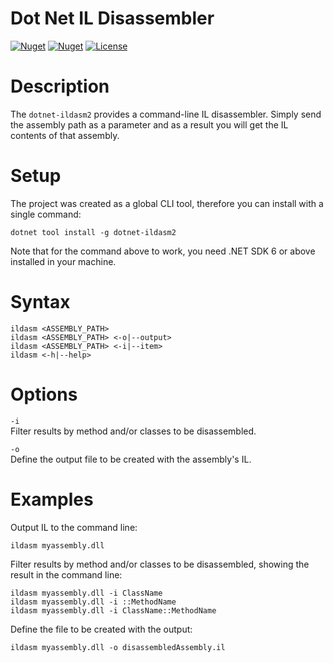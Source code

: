 # Dot Net IL Disassembler  
[![Nuget](https://img.shields.io/nuget/dt/dotnet-ildasm2.svg)](http://nuget.org/packages/dotnet-ildasm2) 
[![Nuget](https://img.shields.io/nuget/v/dotnet-ildasm2.svg)](http://nuget.org/packages/dotnet-ildasm2) 
[![License](http://img.shields.io/:license-mit-blue.svg)](https://github.com/lextudio/dotnet-ildasm2/blob/master/LICENSE.md)

# Description
The `dotnet-ildasm2` provides a command-line IL disassembler. Simply send the assembly path as a parameter and as a result you will get the IL contents of that assembly.

# Setup
The project was created as a global CLI tool, therefore you can install with a single command:  

`dotnet tool install -g dotnet-ildasm2`

Note that for the command above to work, you need .NET SDK 6 or above installed in your machine.

# Syntax
```
ildasm <ASSEMBLY_PATH>
ildasm <ASSEMBLY_PATH> <-o|--output>
ildasm <ASSEMBLY_PATH> <-i|--item>
ildasm <-h|--help>
```

# Options
`-i`  
Filter results by method and/or classes to be disassembled.

`-o`  
Define the output file to be created with the assembly's IL.

# Examples
Output IL to the command line:
```
ildasm myassembly.dll
```

Filter results by method and/or classes to be disassembled, showing the result in the command line:
```
ildasm myassembly.dll -i ClassName
ildasm myassembly.dll -i ::MethodName
ildasm myassembly.dll -i ClassName::MethodName
```

Define the file to be created with the output: 
```
ildasm myassembly.dll -o disassembledAssembly.il
```
